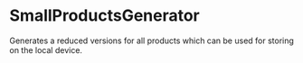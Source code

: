 # SmallProductsGenerator

Generates a reduced versions for all products which can be used for storing on the local device.


